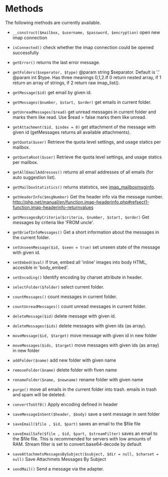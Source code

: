 # Methods

The following methods are currently available.

* ``__construct($mailbox, $username, $password, $encryption)`` open new imap connection
* ``isConnected()`` check whether the imap connection could be opened successfully

* ``getError()`` returns the last error message.
* ``getFolders($seperator, $type)`` @param string $separator. Default is '.' @param int $type. Has three meanings 0,1,2.If 0 return nested array, if 1 return an array of strings, if 2 return raw imap_list().
* ``getMessage($id)`` get email by given id.
* ``getMessages($number, $start, $order)`` get emails in current folder.
* ``getUnreadMessages($read)`` get unread messages in current folder and marks them like read. Use $read = false marks them like unread.
* ``getAttachment($id, $index = 0)`` get attachment of the message with given id (getMessages returns all available attachments).
* ``getQuota($user)`` Retrieve the quota level settings, and usage statics per mailbox.
* ``getQuotaRoot($user)`` Retrieve the quota level settings, and usage statics per mailbox.
* ``getAllEmailAddresses()`` returns all email addresses of all emails (for auto suggestion list).
* ``getMailboxStatistics()`` returns statistics, see [imap_mailboxmsginfo](http://php.net/manual/de/function.imap-mailboxmsginfo.php).
* ``getHeaderInfo($msgNumber)`` Get the header info via the message number. http://php.net/manual/en/function.imap-headerinfo.php#refsect1-function.imap-headerinfo-returnvalues
* ``getMessagesByCriteria($criteria, $number, $start, $order)`` Get messages by criteria like 'FROM uncle'.
* ``getBriefInfoMessages()`` Get a short information about the messages in the current folder.

* ``setUnseenMessage($id, $seen = true)`` set unseen state of the message with given id.
* ``setEmbed($val)`` If true, embed all 'inline' images into body HTML, accesible in 'body_embed'.
* ``setEncoding()`` Identify encoding by charset attribute in header.

* ``selectFolder($folder)`` select current folder.

* ``countMessages()`` count messages in current folder.
* ``countUnreadMessages()`` count unread messages in current folder.

* ``deleteMessage($id)`` delete message with given id.
* ``deleteMessages($ids)`` delete messages with given ids (as array).

* ``moveMessage($id, $target)`` move message with given id in new folder
* ``moveMessages($ids, $target)`` move messages with given ids (as array) in new folder

* ``addFolder($name)`` add new folder with given name

* ``removeFolder($name)`` delete folder with fiven name
* ``renameFolder($name, $newname)`` rename folder with given name
* ``purge()`` move all emails in the current folder into trash. emails in trash and spam will be deleted.

* ``convertToUtf8()`` Apply encoding defined in header

* ``saveMessageInSent($header, $body)`` save a sent message in sent folder
* ``saveEmail($file , $id, $part)`` saves an email to the $file file
* ``saveEmailSafe($file , $id, $part, $streamFilter)`` saves an email to the $file file. This is recommended for servers with low amounts of RAM. Stream filter is set to convert.base64-decode by default
* ``saveAttachmetsMessagesBySubject($subject, $dir = null, $charset = null)`` Save Attachmets Messages By Subject

* ``sendMail()`` Send a message via the adapter.

